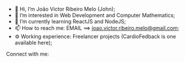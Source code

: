 - 👋 Hi, I’m João Victor Ribeiro Melo (John);
- 👀 I’m interested in Web Development and Computer Mathematics;
- 🌱 I’m currently learning ReactJS and NodeJS;
- 📫 How to reach me: EMAIL ==> joao.victor.ribeiro.melo@gmail.com;
- ⚙️  Working experience: Freelancer projects (CardioFedback is one available here);

Connect with me:

[website]: https://codeSTACKr.com
[youtube]: https://www.youtube.com/channel/UCawXZgFl5jy_kYIibc19RMQ
[instagram]: https://www.instagram.com/joao_melo_ribeiro/
[linkedin]: https://www.linkedin.com/in/joao-melo-ribeiro/ 
